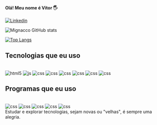 #### Olá! Meu nome é Vítor 🖐️

[![Linkedin](https://img.shields.io/badge/LinkedIn-0077B5?style=for-the-badge&logo=linkedin&logoColor=white)](https://www.linkedin.com/in/vitor-hugo-minhaco-junior-056b1b183/)

![Mignacco GitHub stats](https://github-readme-stats.vercel.app/api?username=mignaccojr&show_icons=true&theme=synthwave)

[![Top Langs](https://github-readme-stats.vercel.app/api/top-langs/?username=mignaccojr)](https://github.com/mignaccojr/github-readme-stats)

## Tecnologias que eu uso

<div style="display: inline-block"><br/>
    <img align="center" alt="html5" src="https://img.shields.io/badge/HTML5-E34F26?style=for-the-badge&logo=html5&logoColor=white">
    <img align="center" alt="js" src="https://img.shields.io/badge/JavaScript-F7DF1E?style=for-the-badge&logo=javascript&logoColor=black">
    <img align="center" alt="css" src="https://img.shields.io/badge/CSS-239120?&style=for-the-badge&logo=css3&logoColor=white">  
    <img align="center" alt="css" src="https://img.shields.io/badge/Python-3776AB?style=for-the-badge&logo=python&logoColor=white">   
     <img align="center" alt="css" src="https://img.shields.io/badge/PHP-777BB4?style=for-the-badge&logo=php&logoColor=white">  
     <img align="center" alt="css" src="https://img.shields.io/badge/Shell_Script-121011?style=for-the-badge&logo=gnu-bash&logoColor=white">  
     <img align="center" alt="css" src="https://img.shields.io/badge/Bootstrap-563D7C?style=for-the-badge&logo=bootstrap&logoColor=white"> 
     <img align="center" alt="css" src="https://img.shields.io/badge/MySQL-00000F?style=for-the-badge&logo=mysql&logoColor=white">
</div>

## Programas que eu uso

<div style="display: inline-block"><br/>
 <img align="center" alt="css" src="https://img.shields.io/badge/Microsoft_Excel-217346?style=for-the-badge&logo=microsoft-excel&logoColor=white"> 
     <img align="center" alt="css" src="https://img.shields.io/badge/Linux-FCC624?style=for-the-badge&logo=linux&logoColor=black"> 
     <img align="center" alt="css" src="https://img.shields.io/badge/Duolingo-58CC02?style=for-the-badge&logo=Duolingo&logoColor=white"> 
     <img align="center" alt="css" src="https://img.shields.io/badge/sublime_text-%23575757.svg?&style=for-the-badge&logo=sublime-text&logoColor=important">
     <img align="center" alt="css" src="https://img.shields.io/badge/Visual_Studio_Code-0078D4?style=for-the-badge&logo=visual%20studio%20code&logoColor=white">
</div>
</br>
Estudar e explorar tecnologias, sejam novas ou "velhas", é sempre uma alegria.
